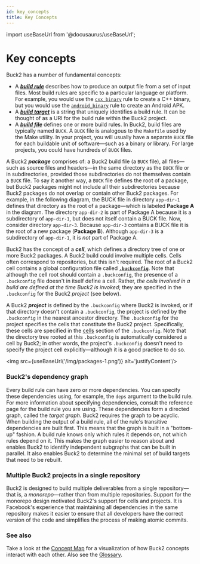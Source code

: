 ```yaml
---
id: key_concepts
title: Key Concepts
---
```


import useBaseUrl from '@docusaurus/useBaseUrl';

# Key concepts

Buck2 has a number of fundamental concepts:

- A [**_build rule_**](build_rule.md) describes how to produce an output file
  from a set of input files. Most build rules are specific to a particular
  language or platform. For example, you would use the
  [`cxx_binary`](../../prelude/globals/#cxx_binary) rule to create a C++ binary,
  but you would use the
  [`android_binary`](../../prelude/globals/#android_binary) rule to create an
  Android APK.
- A [**_build target_**](build_target.md) is a string that uniquely identifies a
  build rule. It can be thought of as a URI for the build rule within the Buck2
  project.
- A [**_build file_**](build_rule.md) defines one or more build rules. In Buck2,
  build files are typically named `BUCK`. A `BUCK` file is analogous to the
  `Makefile` used by the Make utility. In your project, you will usually have a
  separate `BUCK` file for each buildable unit of software—such as a binary or
  library. For large projects, you could have hundreds of `BUCK` files.

A Buck2 **_package_** comprises of: a Buck2 build file (a `BUCK` file), all
files—such as source files and headers—in the same directory as the `BUCK` file
or in subdirectories, provided those subdirectories do not themselves contain a
`BUCK` file. To say it another way, a `BUCK` file defines the root of a package,
but Buck2 packages might not include all their subdirectories because Buck2
packages do not overlap or contain other Buck2 packages. For example, in the
following diagram, the BUCK file in directory `app-dir-1` defines that directory
as the root of a package—which is labeled **Package A** in the diagram. The
directory `app-dir-2` is part of Package A because it is a subdirectory of
`app-dir-1`, but does not itself contain a BUCK file. Now, consider directory
`app-dir-3`. Because `app-dir-3` contains a BUCK file it is the root of a new
package (**Package B**). Although `app-dir-3` is a subdirectory of `app-dir-1`,
it is _not_ part of Package A.

Buck2 has the concept of a **_cell_**, which defines a directory tree of one or
more Buck2 packages. A Buck2 build could involve multiple cells. Cells often
correspond to repositories, but this isn't required. The root of a Buck2 cell
contains a global configuration file called [**`.buckconfig`**](buckconfig.md).
Note that although the cell root should contain a `.buckconfig`, the presence of
a `.buckconfig` file doesn't in itself define a cell. Rather, _the cells
involved in a build are defined at the time Buck2 is invoked_; they are
specified in the `.buckconfig` for the Buck2 _project_ (see below).

A Buck2 **_project_** is defined by the `.buckconfig` where Buck2 is invoked, or
if that directory doesn't contain a `.buckconfig`, the project is defined by the
`.buckconfig` in the nearest ancestor directory. The `.buckconfig` for the
project specifies the cells that constitute the Buck2 project. Specifically,
these cells are specified in the [cells](buckconfig.md#cells) section of the
`.buckconfig`. Note that the directory tree rooted at this `.buckconfig` is
automatically considered a cell by Buck2; in other words, the project's
`.buckconfig` doesn't need to specify the project cell explicitly—although it is
a good practice to do so.

<img src={useBaseUrl('/img/packages-1.png')} alt='justifyContent'/>

### Buck2's dependency graph

Every build rule can have zero or more dependencies. You can specify these
dependencies using, for example, the `deps` argument to the build rule. For more
information about specifying dependencies, consult the reference page for the
build rule you are using. These dependencies form a directed graph, called the
_target graph_. Buck2 requires the graph to be acyclic. When building the output
of a build rule, all of the rule's transitive dependencies are built first. This
means that the graph is built in a "bottom-up" fashion. A build rule knows only
which rules it depends on, not which rules depend on it. This makes the graph
easier to reason about and enables Buck2 to identify independent subgraphs that
can be built in parallel. It also enables Buck2 to determine the minimal set of
build targets that need to be rebuilt.

### Multiple Buck2 projects in a single repository

Buck2 is designed to build multiple deliverables from a single repository—that
is, a _monorepo_—rather than from multiple repositories. Support for the
monorepo design motivated Buck2's support for cells and projects. It is
Facebook's experience that maintaining all dependencies in the same repository
makes it easier to ensure that all developers have the correct version of the
code and simplifies the process of making atomic commits.

### See also

Take a look at the [Concept Map](concept_map.md) for a visualization of how
Buck2 concepts interact with each other. Also see the [Glossary](glossary.md).
